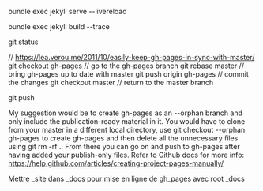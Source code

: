 
bundle exec jekyll serve --livereload

bundle exec jekyll build --trace



git status

// https://lea.verou.me/2011/10/easily-keep-gh-pages-in-sync-with-master/
git checkout gh-pages // go to the gh-pages branch
git rebase master // bring gh-pages up to date with master
git push origin gh-pages // commit the changes
git checkout master // return to the master branch

git push

My suggestion would be to create gh-pages as an --orphan branch and only include the publication-ready material in it. You would have to clone from your master in a different local directory, use git checkout --orphan gh-pages to create gh-pages and then delete all the unnecessary files using git rm -rf .. From there you can go on and push to gh-pages after having added your publish-only files. Refer to Github docs for more info:
https://help.github.com/articles/creating-project-pages-manually/



Mettre _site dans _docs pour mise en ligne de gh_pages avec root _docs